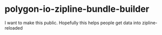 # polygon-io-zipline-bundle-builder
I want to make this public. Hopefully this helps people get data into zipline-reloaded
